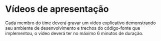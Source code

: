 # Vídeos de apresentação 

Cada membro do time deverá gravar um vídeo explicativo demonstrando seu ambiente de desenvolvimento e trechos do código-fonte que implementou, o vídeo deverá ter no máximo 6 minutos de duração.
 
